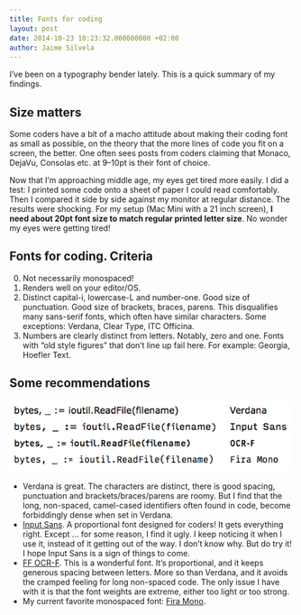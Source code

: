 ```yaml
---
title: Fonts for coding
layout: post
date: 2014-10-23 10:23:32.000000000 +02:00
author: Jaime Silvela
---
```


I’ve been on a typography bender lately. This is a quick summary of my findings.

## Size matters
Some coders have a bit of a macho attitude  about making their coding font as small as possible, on the theory that the more lines of code you fit on a screen, the better. One often sees posts from coders claiming that Monaco, DejaVu, Consolas etc. at 9–10pt is their font of choice.

Now that I’m approaching middle age, my eyes get tired more easily. I did a test: I printed some code onto a sheet of paper I could read comfortably. Then I compared it side by side against my monitor at regular distance. The results were shocking. For my setup (Mac Mini with a 21 inch screen), **I need about 20pt font size to match regular printed letter size**. No wonder my eyes were getting tired!

## Fonts for coding. Criteria
0. Not necessarily monospaced!
1. Renders well on your editor/OS.
2. Distinct capital-i, lowercase-L and number-one. Good size of punctuation. Good size of brackets, braces, parens.
This disqualifies many sans-serif fonts, which often have similar characters. Some exceptions: Verdana, Clear Type, ITC Officina.
3. Numbers are clearly distinct from letters. Notably, zero and one. Fonts with “old style figures” that don’t line up fail here. For example: Georgia, Hoefler Text.

## Some recommendations
![Font comparison: Verdana, Input, OCR-F, Fira Mono](/images/Font-comparison.png)

* Verdana is great. The characters are distinct, there is good spacing, punctuation and brackets/braces/parens are roomy.
But I find that the long, non-spaced, camel-cased identifiers often found in code, become forbiddingly dense when set in Verdana.
* [Input Sans](http://input.fontbureau.com/preview). A proportional font designed for coders! It gets everything right. Except … for some reason, I find it ugly. I keep noticing it when I use it, instead of it getting out of the way. I don’t know why. But do try it!
I hope Input Sans is a sign of things to come.
* [FF OCR-F](https://www.fontfont.com/fonts/ocr-f). This is a wonderful font. It’s proportional, and it keeps generous spacing between letters. More so than Verdana, and it avoids the cramped feeling for long non-spaced code. The only issue I have with it is that the font weights are extreme, either too light or too strong.
* My current favorite monospaced font: [Fira Mono](http://mozilla.github.io/Fira/).

